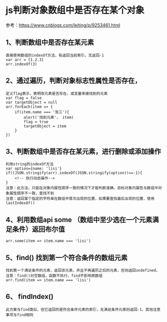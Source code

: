 # js判断对象数组中是否存在某个对象
参考：https://www.cnblogs.com/leiting/p/9253461.html
## 1、判断数组中是否存在某元素
    直接使用数组的indexOf方法，有返回当前索引，无返回-1
    var arr = [1.2.3]
    arr.indexOf(3)
## 2、通过遍历，判断对象标志性属性是否存在，
    定义flag表示，表明改元素是否存在，或变量来接找到的元素
    var flag = false
    var targetObject = null
    arr.forEach(item => {
        if(item.name === '张三'){
            alert('找到元素'， item)
            flag = true
            targetObject = item
        }
    })
## 3、判断数组中是否存在某元素，进行删除或添加操作
    利用string的indexOf方法
    var option={name: 'lisi'}
    if((JSON.stringify(arr).indexOf(JSON.stringify(option))==-1){
        <!-- 执行动态操作-->
    }
    注意：此方法，只能在对象内属性顺序一致的情况下才能判断准确，目标对象内属性与数组中对象属性顺序不一致，查找不到
    注意：返回某个指定的字符串在数组中首次出现的位置，如果要查找最后出现的位置，使用lastIndexOf() 
## 4、利用数组api some （数组中至少选在一个元素满足条件）返回布尔值
    arr.some(item => item.name === 'lisi')
## 5、find() 找到第一个符合条件的数组元素
    找到第一个满足条件的元素，返回该元素，并且不再遍历之后的元素，否则返回undefined，
    注意：find()对空数组，函数不执行，find不影响原数组
    arr.find(item => item.name === 'lisi')
## 6、 findIndex() 
    此方案与find类似，但它返回的是符合条件元素的索引，无满足条件元素则返回-1，其他注意事项与find相同



